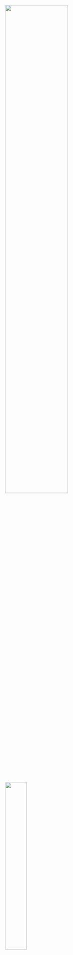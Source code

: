 <p float="left">
<img src="https://github-readme-stats.vercel.app/api?username=PranavSitaraman&show_icons=true&count_private=true&include_all_commits=false&theme=tokyonight" width=62.8%>
<img src="https://github-readme-stats.vercel.app/api/top-langs/?username=PranavSitaraman&layout=compact&langs_count=10&theme=tokyonight" width=36.8%>
</p>
